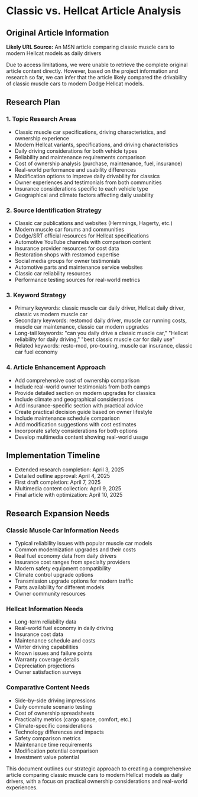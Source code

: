 # Classic vs. Hellcat Article Analysis

## Original Article Information
**Likely URL Source:** An MSN article comparing classic muscle cars to modern Hellcat models as daily drivers

Due to access limitations, we were unable to retrieve the complete original article content directly. However, based on the project information and research so far, we can infer that the article likely compared the drivability of classic muscle cars to modern Dodge Hellcat models.

## Research Plan

### 1. Topic Research Areas
- Classic muscle car specifications, driving characteristics, and ownership experience
- Modern Hellcat variants, specifications, and driving characteristics
- Daily driving considerations for both vehicle types
- Reliability and maintenance requirements comparison
- Cost of ownership analysis (purchase, maintenance, fuel, insurance)
- Real-world performance and usability differences
- Modification options to improve daily drivability for classics
- Owner experiences and testimonials from both communities
- Insurance considerations specific to each vehicle type
- Geographical and climate factors affecting daily usability

### 2. Source Identification Strategy
- Classic car publications and websites (Hemmings, Hagerty, etc.)
- Modern muscle car forums and communities
- Dodge/SRT official resources for Hellcat specifications
- Automotive YouTube channels with comparison content
- Insurance provider resources for cost data
- Restoration shops with restomod expertise
- Social media groups for owner testimonials
- Automotive parts and maintenance service websites
- Classic car reliability resources
- Performance testing sources for real-world metrics

### 3. Keyword Strategy
- Primary keywords: classic muscle car daily driver, Hellcat daily driver, classic vs modern muscle car
- Secondary keywords: restomod daily driver, muscle car running costs, muscle car maintenance, classic car modern upgrades
- Long-tail keywords: "can you daily drive a classic muscle car," "Hellcat reliability for daily driving," "best classic muscle car for daily use"
- Related keywords: resto-mod, pro-touring, muscle car insurance, classic car fuel economy

### 4. Article Enhancement Approach
- Add comprehensive cost of ownership comparison
- Include real-world owner testimonials from both camps
- Provide detailed section on modern upgrades for classics
- Include climate and geographical considerations
- Add insurance-specific section with practical advice
- Create practical decision guide based on owner lifestyle
- Include maintenance schedule comparison
- Add modification suggestions with cost estimates
- Incorporate safety considerations for both options
- Develop multimedia content showing real-world usage

## Implementation Timeline
- Extended research completion: April 3, 2025
- Detailed outline approval: April 4, 2025
- First draft completion: April 7, 2025
- Multimedia content collection: April 9, 2025
- Final article with optimization: April 10, 2025

## Research Expansion Needs

### Classic Muscle Car Information Needs
- Typical reliability issues with popular muscle car models
- Common modernization upgrades and their costs
- Real fuel economy data from daily drivers
- Insurance cost ranges from specialty providers
- Modern safety equipment compatibility
- Climate control upgrade options
- Transmission upgrade options for modern traffic
- Parts availability for different models
- Owner community resources

### Hellcat Information Needs
- Long-term reliability data
- Real-world fuel economy in daily driving
- Insurance cost data
- Maintenance schedule and costs
- Winter driving capabilities
- Known issues and failure points
- Warranty coverage details
- Depreciation projections
- Owner satisfaction surveys

### Comparative Content Needs
- Side-by-side driving impressions
- Daily commute scenario testing
- Cost of ownership spreadsheets
- Practicality metrics (cargo space, comfort, etc.)
- Climate-specific considerations
- Technology differences and impacts
- Safety comparison metrics
- Maintenance time requirements
- Modification potential comparison
- Investment value potential

This document outlines our strategic approach to creating a comprehensive article comparing classic muscle cars to modern Hellcat models as daily drivers, with a focus on practical ownership considerations and real-world experiences.
